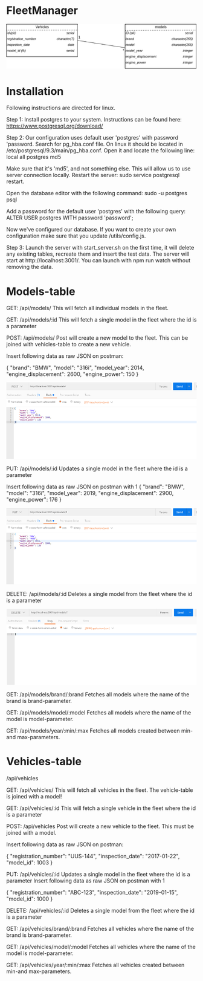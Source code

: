 # FleetManager

![diagram](images/diagram.png)


# Installation
Following instructions are directed for linux.

Step 1: Install postgres to your system. Instructions can be found here: https://www.postgresql.org/download/

Step 2:
Our configuration uses default user 'postgres' with password 'password.
Search for pg_hba.conf file. On linux it should be located in /etc/postgresql/9.3/main/pg_hba.conf. Open it and locate the following line:
local all postgres md5

Make sure that it's 'md5', and not something else. This will allow us to use server connection locally.
Restart the server: sudo service postgresql restart.

Open the database editor with the following command:
sudo -u postgres psql

Add a password for the default user 'postgres' with the following query:
ALTER USER postgres WITH password 'password';

Now we've configured our database. If you want to create your own configuration make sure that you update /utils/config.js.

Step 3: Launch the server with start_server.sh on the first time, it will delete any existing tables, recreate them and insert the test data. The server will start at http://localhost:3001/. You can launch with npm run watch without removing the data.

# Models-table
GET: /api/models/
This will fetch all individual models in the fleet.

GET: /api/models/:id
This will fetch a single model in the fleet where the id is a parameter

POST: /api/models/
Post will create a new model to the fleet. This can be joined with vehicles-table to create a new vehicle.

Insert following data as raw JSON on postman:

{
    "brand": "BMW",
    "model": "316i",
    "model_year": 2014,
    "engine_displacement": 2600,
    "engine_power": 150
}

![model-post](images/model-post.png)

PUT: /api/models/:id
Updates a single model in the fleet where the id is a parameter

Insert following data as raw JSON on postman with 1
{
    "brand": "BMW",
    "model": "316i",
    "model_year": 2019,
    "engine_displacement": 2900,
    "engine_power": 176
}


![model-put](images/model-put.png)

DELETE: /api/models/:id
Deletes a single model from the fleet where the id is a parameter


![model-delete](images/model-delete.png)

GET: /api/models/brand/:brand
Fetches all models where the name of the brand is brand-parameter.

GET: /api/models/model/:model
Fetches all models where the name of the model is model-parameter.

GET: /api/models/year/:min/:max
Fetches all models created between min-and max-parameters. 

# Vehicles-table
/api/vehicles

GET: /api/vehicles/
This will fetch all vehicles in the fleet. The vehicle-table is joined with a model!

GET: /api/vehicles/:id
This will fetch a single vehicle in the fleet where the id is a parameter

POST: /api/vehicles
Post will create a new vehicle to the fleet. This must be joined with a model.

Insert following data as raw JSON on postman:

{
	"registration_number": "UUS-144",
	"inspection_date": "2017-01-22",
	"model_id": 1003
}

PUT: /api/vehicles/:id
Updates a single model in the fleet where the id is a parameter
Insert following data as raw JSON on postman with 1

{
	"registration_number": "ABC-123",
	"inspection_date": "2019-01-15",
	"model_id": 1000
}

DELETE: /api/vehicles/:id
Deletes a single model from the fleet where the id is a parameter

GET: /api/vehicles/brand/:brand
Fetches all vehicles where the name of the brand is brand-parameter.

GET: /api/vehicles/model/:model
Fetches all vehicles where the name of the model is model-parameter.

GET: /api/vehicles/year/:min/:max
Fetches all vehicles created between min-and max-parameters. 
